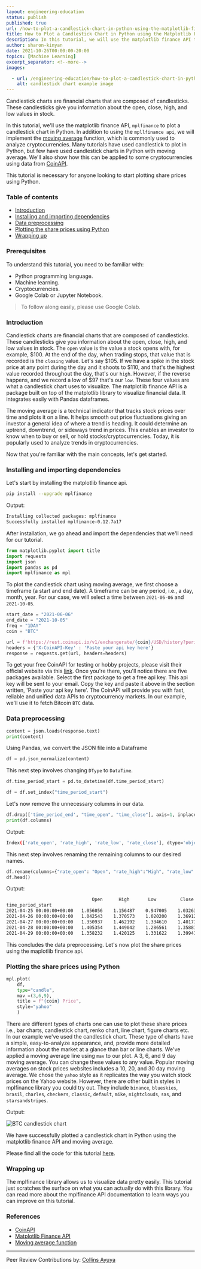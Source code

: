 ```yaml
---
layout: engineering-education
status: publish
published: true
url: /how-to-plot-a-candlestick-chart-in-python-using-the-matplotlib-finance-api-and-moving-average/
title: How to Plot a Candlestick Chart in Python using the Matplotlib Finance API
description: In this tutorial, we will use the matplotlib finance API to plot a candlestick chart in Python
author: sharon-kinyan
date: 2021-10-26T00:00:00-20:00
topics: [Machine Learning]
excerpt_separator: <!--more-->
images:

  - url: /engineering-education/how-to-plot-a-candlestick-chart-in-python-using-the-matplotlib-finance-api-and-moving-average/hero.png
    alt: candlestick chart example image 
---
```

Candlestick charts are financial charts that are composed of candlesticks. These candlesticks give you information about the open, close, high, and low values in stock.
<!--more-->
In this tutorial, we'll use the matplotlib finance API, `mplfinance` to plot a candlestick chart in Python. In addition to using the `mpllfinance api`, we will implement the [moving average](https://www.investopedia.com/terms/m/movingaverage.asp) function, which is commonly used to analyze cryptocurrencies. Many tutorials have used candlestick to plot in Python, but few have used candlestick charts in Python with moving average. We'll also show how this can be applied to some cryptocurrencies using data from [CoinAPI](https://www.coinapi.io/).

This tutorial is necessary for anyone looking to start plotting share prices using Python.

### Table of contents
- [Introduction](#introduction)
- [Installing and importing dependencies](#installing-and-importing-dependencies)
- [Data preprocessing](#data-preprocessing)
- [Plotting the share prices using Python](#plotting-the-share-prices-using-python)
- [Wrapping up](#wrapping-up)

### Prerequisites
To understand this tutorial, you need to be familiar with:
- Python programming language.
- Machine learning.
- Cryptocurrencies.
- Google Colab or Jupyter Notebook.

> To follow along easily, please use Google Colab.

### Introduction
Candlestick charts are financial charts that are composed of candlesticks. These candlesticks give you information about the open, close, high, and low values in stock. The `open` value is the value a stock opens with, for example, $100. At the end of the day, when trading stops, that value that is recorded is the `closing` value. Let's say $105. If we have a spike in the stock price at any point during the day and it shoots to $110, and that's the highest value recorded throughout the day, that's our `high`. However, if the reverse happens, and we record a low of $97 that's our `low`.
These four values are what a candlestick chart uses to visualize. The matplotlib finance API is a package built on top of the matplotlib library to visualize financial data. It integrates easily with Pandas dataframes.

The moving average is a technical indicator that tracks stock prices over time and plots it on a line. It helps smooth out price fluctuations giving an investor a general idea of where a trend is heading. It could determine an uptrend, downtrend, or sideways trend in prices. This enables an investor to know when to buy or sell, or hold stocks/cryptocurrencies. Today, it is popularly used to analyze trends in cryptocurrencies. 

Now that you're familiar with the main concepts, let's get started.

### Installing and importing dependencies
Let's start by installing the matplotlib finance api.

```bash
pip install --upgrade mplfinance
```
Output:

```bash
Installing collected packages: mplfinance
Successfully installed mplfinance-0.12.7a17
```

After installation, we go ahead and import the dependencies that we'll need for our tutorial.

```python
from matplotlib.pyplot import title
import requests
import json
import pandas as pd
import mplfinance as mpl 
```
To plot the candlestick chart using moving average, we first choose a timeframe (a start and end date). A timeframe can be any period, i.e., a day, month, year. For our case, we will select a time between `2021-06-06` and `2021-10-05`.

```python
start_date = "2021-06-06"
end_date = "2021-10-05"
freq = "1DAY"
coin = "BTC"

url = f'https://rest.coinapi.io/v1/exchangerate/{coin}/USD/history?period_id={freq}&time_start={start_date}T00:00:00&time_end={end_date}T00:00:00'
headers = {'X-CoinAPI-Key' : 'Paste your api key here'}
response = requests.get(url, headers=headers)
```
To get your free CoinAPI for testing or hobby projects, please visit their official website via this [link](https://www.coinapi.io/pricing?apikey). Once you're there, you'll notice there are five packages available. Select the first package to get a free api key. This api key will be sent to your email. Copy the key and paste it above in the section written, 'Paste your api key here'. The CoinAPI will provide you with fast, reliable and unified data APIs to cryptocurrency markets. In our example, we'll use it to fetch Bitcoin `BTC` data.

### Data preprocessing

```python
content = json.loads(response.text)
print(content)
```
Using Pandas, we convert the JSON file into a Dataframe

```python
df = pd.json_normalize(content)
```
This next step involves changing `DType` to `DataTime`.

```python
df.time_period_start = pd.to_datetime(df.time_period_start)
```

```python
df = df.set_index("time_period_start")
```

Let's now remove the unnecessary columns in our data.

```python
df.drop(['time_period_end', "time_open", "time_close"], axis=1, inplace=True)
print(df.columns)
```
Output:

```bash
Index(['rate_open', 'rate_high', 'rate_low', 'rate_close'], dtype='object')
```

This next step involves renaming the remaining columns to our desired names.

```python
df.rename(columns={"rate_open": "Open", "rate_high":"High", "rate_low":"Low", "rate_close": "Close"}, inplace=True)
df.head()
```
Output:

```bash
                                Open      High       Low         Close
time_period_start               
2021-04-25 00:00:00+00:00   1.056056    1.156487    0.947005    1.032632
2021-04-26 00:00:00+00:00   1.042543    1.370573    1.020200    1.369125
2021-04-27 00:00:00+00:00   1.350937    1.462192    1.334610    1.401779
2021-04-28 00:00:00+00:00   1.405354    1.449042    1.286561    1.358817
2021-04-29 00:00:00+00:00   1.358232    1.420125    1.331622    1.399415
```

This concludes the data preprocessing. Let's now plot the share prices using the maplotlib finance api.

### Plotting the share prices using Python

```python
mpl.plot(
    df,
    type="candle", 
    mav =(3,6,9),
    title = f"{coin} Price",  
    style="yahoo"
    )
```
There are different types of charts one can use to plot these share prices i.e., bar charts, candlestick chart, renko chart, line chart, figure charts etc. In our example we've used the candlestick chart. These type of charts have a simple, easy-to-analyze appearance, and, provide more detailed information about the market at a glance than bar or line charts.
We've applied a moving average line using `mav` to our plot. A 3, 6, and 9 day moving average. You can change these values to any value. Popular moving averages on stock prices websites includes a 10, 20, and 30 day moving average.
We chose the `yahoo` style as it replicates the way you watch stock prices on the Yahoo website. However, there are other built in styles in mplfinance library you could try out. They include `binance`, `blueskies`, `brasil`, `charles`, `checkers`, `classic`, `default`, `mike`, `nightclouds`, `sas`, and `starsandstripes`.

Output:

![BTC candlestick chart](/engineering-education/how-to-plot-a-candlestick-chart-in-python-using-the-matplotlib-finance-api-and-moving-average/btc.png)

We have successfully plotted a candlestick chart in Python using the matplotlib finance API and moving average. 

Please find all the code for this tutorial [here](https://colab.research.google.com/drive/1Tl_kqWI3IvavcY2m7Xd-PMSx_t2b3vff?usp=sharing).

### Wrapping up
The mplfinance library allows us to visualize data pretty easily. This tutorial just scratches the surface on what you can actually do with this library. You can read more about the mplfinance API documentation to learn ways you can improve on this tutorial.

### References
- [CoinAPI](https://www.coinapi.io/)
- [Matplotlib Finance API](https://github.com/matplotlib/mplfinance#newapi)
- [Moving average function](https://www.investopedia.com/terms/m/movingaverage.asp)

---
Peer Review Contributions by: [Collins Ayuya](https://www.section.io/engineering-education/authors/collins-ayuya/)
